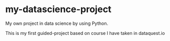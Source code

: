 # my-datascience-project

My own project in data science by using Python. 

This is my first guided-project based on course I have taken in dataquest.io
